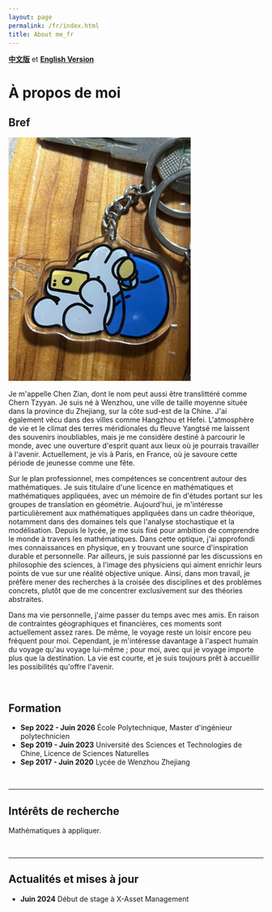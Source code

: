 ```yaml
---
layout: page
permalink: /fr/index.html
title: About me_fr
---
```


**[中文版](https://zian-chen.github.io/zh/)** et **[English Version](https://zian-chen.github.io)**

# À propos de moi

## Bref

<img src="/images/again.JPG" class="floatpic" width="360" height="480">

Je m'appelle Chen Zian, dont le nom peut aussi être translittéré comme Chern Tzyyan. Je suis né à Wenzhou, une ville de taille moyenne située dans la province du Zhejiang, sur la côte sud-est de la Chine. J'ai également vécu dans des villes comme Hangzhou et Hefei. L'atmosphère de vie et le climat des terres méridionales du fleuve Yangtsé me laissent des souvenirs inoubliables, mais je me considère destiné à parcourir le monde, avec une ouverture d'esprit quant aux lieux où je pourrais travailler à l'avenir. Actuellement, je vis à Paris, en France, où je savoure cette période de jeunesse comme une fête.

Sur le plan professionnel, mes compétences se concentrent autour des mathématiques. Je suis titulaire d'une licence en mathématiques et mathématiques appliquées, avec un mémoire de fin d'études portant sur les groupes de translation en géométrie. Aujourd'hui, je m'intéresse particulièrement aux mathématiques appliquées dans un cadre théorique, notamment dans des domaines tels que l'analyse stochastique et la modélisation. Depuis le lycée, je me suis fixé pour ambition de comprendre le monde à travers les mathématiques. Dans cette optique, j'ai approfondi mes connaissances en physique, en y trouvant une source d'inspiration durable et personnelle. Par ailleurs, je suis passionné par les discussions en philosophie des sciences, à l'image des physiciens qui aiment enrichir leurs points de vue sur une réalité objective unique. Ainsi, dans mon travail, je préfère mener des recherches à la croisée des disciplines et des problèmes concrets, plutôt que de me concentrer exclusivement sur des théories abstraites.

Dans ma vie personnelle, j'aime passer du temps avec mes amis. En raison de contraintes géographiques et financières, ces moments sont actuellement assez rares. De même, le voyage reste un loisir encore peu fréquent pour moi. Cependant, je m'intéresse davantage à l'aspect humain du voyage qu'au voyage lui-même ; pour moi, avec qui je voyage importe plus que la destination. La vie est courte, et je suis toujours prêt à accueillir les possibilités qu'offre l'avenir.

<br>

## Formation

- **Sep 2022 - Juin 2026** École Polytechnique, Master d'ingénieur polytechnicien
- **Sep 2019 - Juin 2023** Université des Sciences et Technologies de Chine, Licence de Sciences Naturelles
- **Sep 2017 - Juin 2020** Lycée de Wenzhou Zhejiang

<br>

---

## Intérêts de recherche

Mathématiques à appliquer.

<br> 

---

## Actualités et mises à jour

- **Juin 2024** Début de stage à X-Asset Management

<br>
